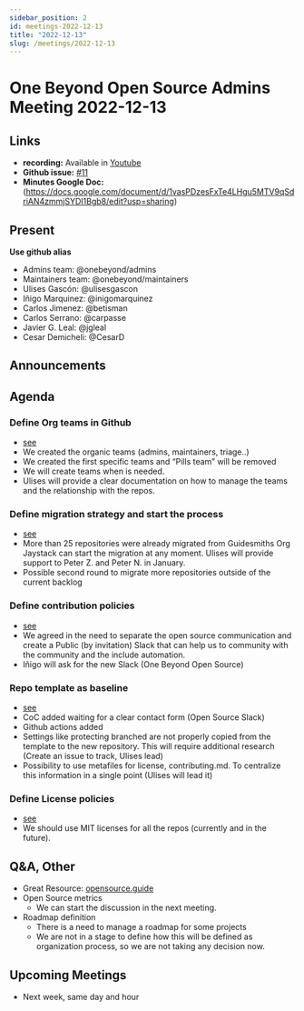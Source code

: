 ```yaml
---
sidebar_position: 2
id: meetings-2022-12-13  
title: "2022-12-13"
slug: /meetings/2022-12-13
---
```

# One Beyond Open Source Admins Meeting 2022-12-13  

## Links
* **recording:** Available in [Youtube](https://www.youtube.com/watch?v=6fpRXnElR9s)
* **Github issue:** [#11](https://github.com/onebeyond/admin/issues/11)
* **Minutes Google Doc:** (https://docs.google.com/document/d/1vasPDzesFxTe4LHgu5MTV9qSdriAN4zmmjSYDI1Bgb8/edit?usp=sharing)


## Present
__Use github alias__
* Admins team: @onebeyond/admins
* Maintainers team: @onebeyond/maintainers
* Ulises Gascón: @ulisesgascon
* Iñigo Marquinez: @inigomarquinez
* Carlos Jimenez: @betisman
* Carlos Serrano: @carpasse
* Javier G. Leal: @jgleal
* Cesar Demicheli: @CesarD

## Announcements

## Agenda

### Define Org teams in Github
- [see](https://github.com/onebeyond/admin/issues/5)
- We created the organic teams (admins, maintainers, triage..)
- We created the first specific teams and “Pills team” will be removed
- We will create teams when is needed.
- Ulises will provide a clear documentation on how to manage the teams and the relationship with the repos.

### Define migration strategy and start the process
- [see](https://github.com/onebeyond/admin/issues/6)
- More than 25 repositories were already migrated from Guidesmiths Org
Jaystack can start the migration at any moment. Ulises will provide support to Peter Z. and Peter N. in January.
- Possible second round to migrate more repositories outside of the current backlog

### Define contribution policies
- [see](https://github.com/onebeyond/admin/issues/4)
- We agreed in the need to separate the open source communication and create a Public (by invitation) Slack that can help us to community with the community and the include automation.  
- Iñigo will ask for the new Slack (One Beyond Open Source)

### Repo template as baseline
- [see](https://github.com/onebeyond/admin/issues/1)
- CoC added waiting for a clear contact form (Open Source Slack)
- Github actions added
- Settings like protecting branched are not properly copied from the template to the new repository. This will require additional research (Create an issue to track, Ulises lead) 
- Possibility to use metafiles for license, contributing.md. To centralize this information in a single point (Ulises will lead it)


### Define License policies
- [see](https://github.com/onebeyond/admin/issues/3)
- We should use MIT licenses for all the repos (currently and in the future).


## Q&A, Other

- Great Resource: [opensource.guide](https://opensource.guide)
- Open Source metrics
    - We can start the discussion in the next meeting.
- Roadmap definition
    - There is a need to manage a roadmap for some projects
    - We are not in a stage to define how this will be defined as organization process, so we are not taking any decision now.


## Upcoming Meetings

- Next week, same day and hour